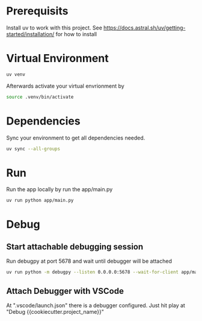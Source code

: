# Prerequisits
Install uv to work with this project. 
See https://docs.astral.sh/uv/getting-started/installation/ for how to install

# Virtual Environment
```bash
uv venv
```
Afterwards activate your virtual envrionment by 
```bash
source .venv/bin/activate
```

# Dependencies
Sync your environment to get all dependencies needed.
```bash
uv sync --all-groups
```

# Run
Run the app locally by run the app/main.py

```bash
uv run python app/main.py
```

# Debug

## Start attachable debugging session
Run debugpy at port 5678 and wait until debugger will be attached
```bash
uv run python -m debugpy --listen 0.0.0.0:5678 --wait-for-client app/main.py
```

## Attach Debugger with VSCode
At ".vscode/launch.json" there is a debugger configured. Just hit play at "Debug {{cookiecutter.project_name}}"